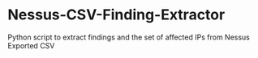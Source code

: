 # Nessus-CSV-Finding-Extractor
Python script to extract findings and the set of affected IPs from Nessus Exported CSV
